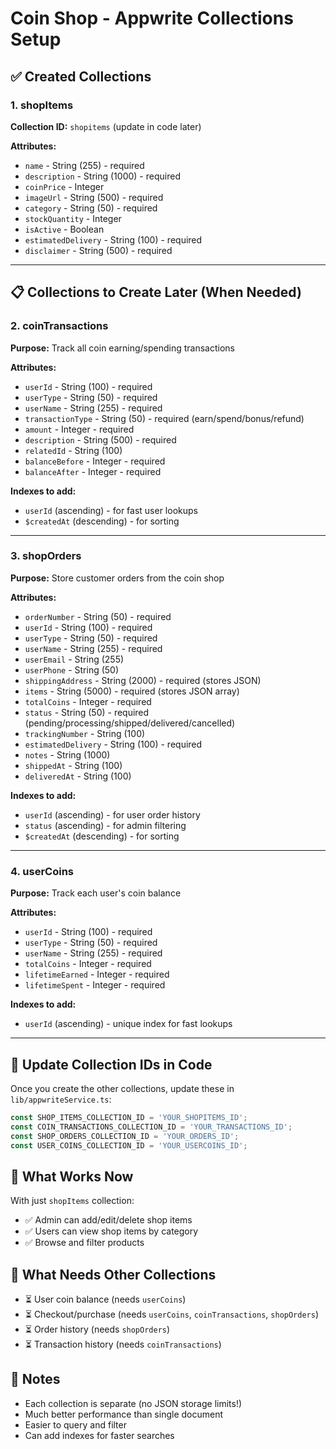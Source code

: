 # Coin Shop - Appwrite Collections Setup

## ✅ Created Collections

### 1. shopItems
**Collection ID:** `shopitems` (update in code later)

**Attributes:**
- `name` - String (255) - required
- `description` - String (1000) - required
- `coinPrice` - Integer
- `imageUrl` - String (500) - required
- `category` - String (50) - required
- `stockQuantity` - Integer
- `isActive` - Boolean
- `estimatedDelivery` - String (100) - required
- `disclaimer` - String (500) - required

---

## 📋 Collections to Create Later (When Needed)

### 2. coinTransactions
**Purpose:** Track all coin earning/spending transactions

**Attributes:**
- `userId` - String (100) - required
- `userType` - String (50) - required
- `userName` - String (255) - required
- `transactionType` - String (50) - required (earn/spend/bonus/refund)
- `amount` - Integer - required
- `description` - String (500) - required
- `relatedId` - String (100)
- `balanceBefore` - Integer - required
- `balanceAfter` - Integer - required

**Indexes to add:**
- `userId` (ascending) - for fast user lookups
- `$createdAt` (descending) - for sorting

---

### 3. shopOrders
**Purpose:** Store customer orders from the coin shop

**Attributes:**
- `orderNumber` - String (50) - required
- `userId` - String (100) - required
- `userType` - String (50) - required
- `userName` - String (255) - required
- `userEmail` - String (255)
- `userPhone` - String (50)
- `shippingAddress` - String (2000) - required (stores JSON)
- `items` - String (5000) - required (stores JSON array)
- `totalCoins` - Integer - required
- `status` - String (50) - required (pending/processing/shipped/delivered/cancelled)
- `trackingNumber` - String (100)
- `estimatedDelivery` - String (100) - required
- `notes` - String (1000)
- `shippedAt` - String (100)
- `deliveredAt` - String (100)

**Indexes to add:**
- `userId` (ascending) - for user order history
- `status` (ascending) - for admin filtering
- `$createdAt` (descending) - for sorting

---

### 4. userCoins
**Purpose:** Track each user's coin balance

**Attributes:**
- `userId` - String (100) - required
- `userType` - String (50) - required
- `userName` - String (255) - required
- `totalCoins` - Integer - required
- `lifetimeEarned` - Integer - required
- `lifetimeSpent` - Integer - required

**Indexes to add:**
- `userId` (ascending) - unique index for fast lookups

---

## 🔑 Update Collection IDs in Code

Once you create the other collections, update these in `lib/appwriteService.ts`:

```typescript
const SHOP_ITEMS_COLLECTION_ID = 'YOUR_SHOPITEMS_ID';
const COIN_TRANSACTIONS_COLLECTION_ID = 'YOUR_TRANSACTIONS_ID';
const SHOP_ORDERS_COLLECTION_ID = 'YOUR_ORDERS_ID';
const USER_COINS_COLLECTION_ID = 'YOUR_USERCOINS_ID';
```

## 🎯 What Works Now

With just `shopItems` collection:
- ✅ Admin can add/edit/delete shop items
- ✅ Users can view shop items by category
- ✅ Browse and filter products

## 🔮 What Needs Other Collections

- ⏳ User coin balance (needs `userCoins`)
- ⏳ Checkout/purchase (needs `userCoins`, `coinTransactions`, `shopOrders`)
- ⏳ Order history (needs `shopOrders`)
- ⏳ Transaction history (needs `coinTransactions`)

## 📝 Notes

- Each collection is separate (no JSON storage limits!)
- Much better performance than single document
- Easier to query and filter
- Can add indexes for faster searches
